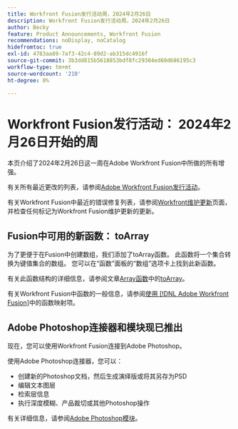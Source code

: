 ```yaml
---
title: Workfront Fusion发行活动周，2024年2月26日
description: Workfront Fusion发行活动周，2024年2月26日
author: Becky
feature: Product Announcements, Workfront Fusion
recommendations: noDisplay, noCatalog
hidefromtoc: true
exl-id: 4783aa89-7af3-42c4-89d2-ab315dc4916f
source-git-commit: 3b3dd815b5618853bdf8fc29304ed60d686195c3
workflow-type: tm+mt
source-wordcount: '210'
ht-degree: 0%

---
```


# Workfront Fusion发行活动： 2024年2月26日开始的周

本页介绍了2024年2月26日这一周在Adobe Workfront Fusion中所做的所有增强。

有关所有最近更改的列表，请参阅[Adobe Workfront Fusion发行活动](../../../product-announcements/product-releases/fusion-release-activity/fusion-release-activity.md)。

有关Workfront Fusion中最近的错误修复列表，请参阅[Workfront维护更新](https://experienceleague.adobe.com/docs/workfront-known-issues/releases/current-updates.html)页面，并检查任何标记为Workfront Fusion维护更新的更新。

## Fusion中可用的新函数： toArray

为了更便于在Fusion中创建数组，我们添加了toArray函数。 此函数将一个集合转换为键值集合的数组。 您可以在“函数”面板的“数组”选项卡上找到此新函数。

有关此函数结构的详细信息，请参阅文章[Array函数](/help/quicksilver/workfront-fusion/functions/array-functions.md)中的[toArray](/help/quicksilver/workfront-fusion/functions/array-functions.md#toarray)。

有关Workfront Fusion中函数的一般信息，请参阅[使用 [!DNL Adobe Workfront Fusion]](/help/quicksilver/workfront-fusion/functions/map-using-functions.md)中的函数映射项。

## Adobe Photoshop连接器和模块现已推出

现在，您可以使用Workfront Fusion连接到Adobe Photoshop。

使用Adobe Photoshop连接器，您可以：

* 创建新的Photoshop文档，然后生成演绎版或将其另存为PSD
* 编辑文本图层
* 检索层信息
* 执行深度模糊、产品裁切或其他Photoshop操作

有关详细信息，请参阅[Adobe Photoshop模块](/help/quicksilver/workfront-fusion/apps-and-their-modules/adobe-photoshop-modules.md)。
